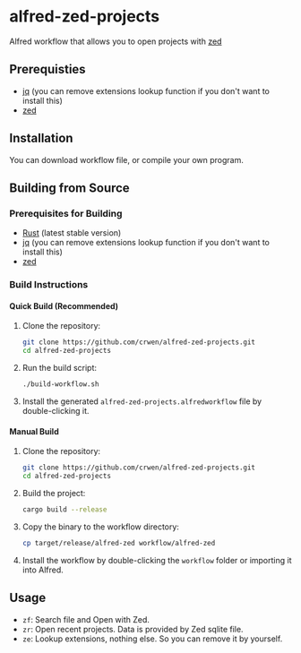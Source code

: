 # alfred-zed-projects

Alfred workflow that allows you to open projects with [zed](https://github.com/zed-industries/zed)

## Prerequisties

- [jq](https://github.com/jqlang/jq) (you can remove extensions lookup function if you don't want to install this)
- [zed](https://github.com/zed-industries/zed)

## Installation

You can download workflow file, or compile your own program.

## Building from Source

### Prerequisites for Building

- [Rust](https://rustup.rs/) (latest stable version)
- [jq](https://github.com/jqlang/jq) (you can remove extensions lookup function if you don't want to install this)
- [zed](https://github.com/zed-industries/zed)

### Build Instructions

#### Quick Build (Recommended)

1. Clone the repository:
   ```bash
   git clone https://github.com/crwen/alfred-zed-projects.git
   cd alfred-zed-projects
   ```

2. Run the build script:
   ```bash
   ./build-workflow.sh
   ```

3. Install the generated `alfred-zed-projects.alfredworkflow` file by double-clicking it.

#### Manual Build

1. Clone the repository:
   ```bash
   git clone https://github.com/crwen/alfred-zed-projects.git
   cd alfred-zed-projects
   ```

2. Build the project:
   ```bash
   cargo build --release
   ```

3. Copy the binary to the workflow directory:
   ```bash
   cp target/release/alfred-zed workflow/alfred-zed
   ```

4. Install the workflow by double-clicking the `workflow` folder or importing it into Alfred.

## Usage

- `zf`: Search file and Open with Zed.
- `zr`: Open recent projects. Data is provided by Zed sqlite file.
- `ze`: Lookup extensions, nothing else. So you can remove it by yourself.
